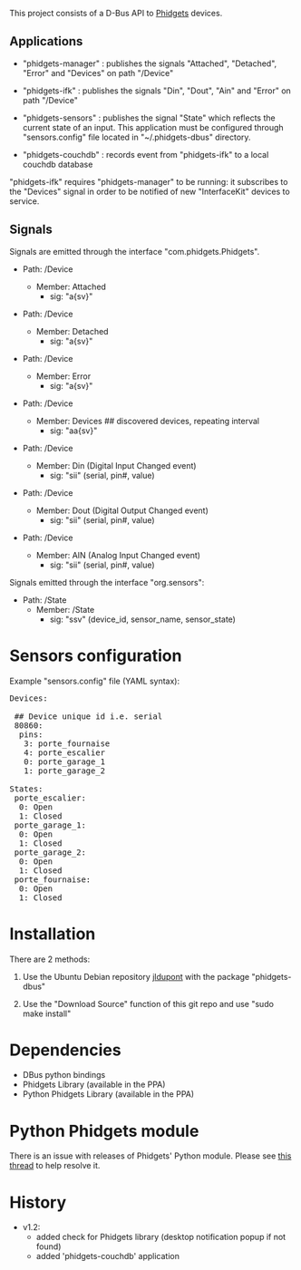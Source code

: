 This project consists of a D-Bus API to [Phidgets](http://www.phidgets.com/) devices. 

Applications
------------

 - "phidgets-manager" : publishes the signals "Attached", "Detached", "Error" and "Devices" on path "/Device"

 - "phidgets-ifk" : publishes the signals "Din", "Dout", "Ain" and "Error" on path "/Device"

 - "phidgets-sensors" : publishes the signal "State" which reflects the current state of an input. 
  This application must be configured through "sensors.config" file located in "~/.phidgets-dbus" directory.
 
 - "phidgets-couchdb" : records event from "phidgets-ifk" to a local couchdb database


"phidgets-ifk" requires "phidgets-manager" to be running: it subscribes to the "Devices"
signal in order to be notified of new "InterfaceKit" devices to service.

Signals
-------

Signals are emitted through the interface "com.phidgets.Phidgets".

- Path: /Device
  - Member: Attached
    - sig: "a{sv}"
    
- Path: /Device
  - Member: Detached
    - sig: "a{sv}"

- Path: /Device
  - Member: Error
    - sig: "a{sv}"

- Path: /Device
  - Member: Devices  ## discovered devices, repeating interval
    - sig: "aa{sv}"

- Path: /Device
  - Member: Din  (Digital Input Changed event)
    - sig: "sii" (serial, pin#, value)
     
- Path: /Device
  - Member: Dout  (Digital Output Changed event)
    - sig: "sii" (serial, pin#, value)

- Path: /Device
  - Member: AIN  (Analog Input Changed event)
    - sig: "sii" (serial, pin#, value)


Signals emitted through the interface "org.sensors":

- Path: /State
  - Member: /State
    - sig: "ssv"  (device_id, sensor_name, sensor_state)


Sensors configuration
=====================

Example "sensors.config" file (YAML syntax):

<pre>
Devices:

 ## Device unique id i.e. serial
 80860:
  pins:
   3: porte_fournaise
   4: porte_escalier
   0: porte_garage_1
   1: porte_garage_2

States:
 porte_escalier:
  0: Open
  1: Closed
 porte_garage_1:
  0: Open
  1: Closed
 porte_garage_2:
  0: Open
  1: Closed
 porte_fournaise:
  0: Open
  1: Closed
</pre>

Installation
============
There are 2 methods:

1. Use the Ubuntu Debian repository [jldupont](https://launchpad.net/~jldupont/+archive/jldupont)  with the package "phidgets-dbus"

2. Use the "Download Source" function of this git repo and use "sudo make install"

Dependencies
============

* DBus python bindings
* Phidgets Library (available in the PPA)
* Python Phidgets Library (available in the PPA)

Python Phidgets module
======================

There is an issue with releases of Phidgets' Python module. Please see [this thread](http://phidgets.com/phorum/viewtopic.php?f=26&t=3485&p=13883) to help resolve it.

History
=======

 - v1.2: 
   - added check for Phidgets library (desktop notification popup if not found)
   - added 'phidgets-couchdb' application

